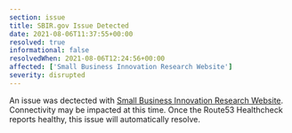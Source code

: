 ```yaml
---
section: issue
title: SBIR.gov Issue Detected
date: 2021-08-06T11:37:55+00:00
resolved: true
informational: false
resolvedWhen: 2021-08-06T12:24:56+00:00
affected: ['Small Business Innovation Research Website']
severity: disrupted
---
```

An issue was dectected with [Small Business Innovation Research Website](https://www.sbir.gov).  Connectivity may be impacted at this time.  Once the Route53 Healthcheck reports healthy, this issue will automatically resolve.
